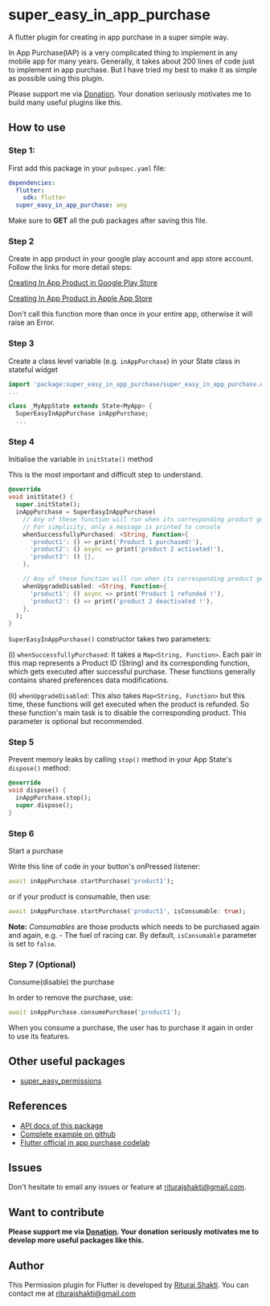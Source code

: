 # super_easy_in_app_purchase

A flutter plugin for creating in app purchase in a super simple way.

In App Purchase(IAP) is a very complicated thing to implement in any mobile app for many years. Generally, it takes about 200 lines of code just to implement in app purchase. But I have tried my best to make it as simple as possible using this plugin.

Please support me via [Donation](https://paypal.me/riturajshakti). Your donation seriously motivates me to build many useful plugins like this.

## How to use

### Step 1:

First add this package in your `pubspec.yaml` file:

```yaml
dependencies:
  flutter:
    sdk: flutter
  super_easy_in_app_purchase: any
```

Make sure to **GET** all the pub packages after saving this file.

### Step 2

Create in app product in your google play account and app store account. Follow the links for more detail steps:

[Creating In App Product in Google Play Store](https://support.google.com/googleplay/android-developer/answer/1153481)

[Creating In App Product in Apple App Store](https://help.apple.com/app-store-connect/#/devae49fb316)

Don't call this function more than once in your entire app, otherwise it will raise an Error.

### Step 3

Create a class level variable (e.g. `inAppPurchase`) in your State class in stateful widget

```dart
import 'package:super_easy_in_app_purchase/super_easy_in_app_purchase.dart';
...

class _MyAppState extends State<MyApp> {
  SuperEasyInAppPurchase inAppPurchase;
  ...
```

### Step 4

Initialise the variable in `initState()` method

This is the most important and difficult step to understand.

```dart
@override
void initState() {
  super.initState();
  inAppPurchase = SuperEasyInAppPurchase(
    // Any of these function will run when its corresponding product gets purchased successfully
    // For simplicity, only a message is printed to console
    whenSuccessfullyPurchased: <String, Function>{
      'product1': () => print('Product 1 purchased!'),
      'product2': () async => print('product 2 activated!'),
      'product3': () {},
    },

    // Any of these function will run when its corresponding product gets refunded
    whenUpgradeDisabled: <String, Function>{
      'product1': () async => print('Product 1 refunded !'),
      'product2': () => print('product 2 deactivated !'),
    },
  );
}
```

`SuperEasyInAppPurchase()` constructor takes two parameters:

(i) `whenSuccessfullyPurchased`: It takes a `Map<String, Function>`. Each pair in this map represents a Product ID (String) and its corresponding function, which gets executed after successful purchase. These functions generally contains shared preferences data modifications.

(ii) `whenUpgradeDisabled`: This also takes `Map<String, Function>` but this time, these functions will get executed when the product is refunded. So these function's main task is to disable the corresponding product. This parameter is optional but recommended.

### Step 5

Prevent memory leaks by calling `stop()` method in your App State's `dispose()` method:

```dart
@override
void dispose() {
  inAppPurchase.stop();
  super.dispose();
}
```

### Step 6

Start a purchase

Write this line of code in your button's onPressed listener:

```dart
await inAppPurchase.startPurchase('product1');
```

or if your product is consumable, then use:

```dart
await inAppPurchase.startPurchase('product1', isConsumable: true);
```

**Note:** _Consumables_ are those products which needs to be purchased again and again, e.g. - The fuel of racing car. By default, `isConsumable` parameter is set to `false`.

### Step 7 (Optional)

Consume(disable) the purchase

In order to remove the purchase, use:

```dart
await inAppPurchase.consumePurchase('product1');
```

When you consume a purchase, the user has to purchase it again in order to use its features.

## Other useful packages

- [super_easy_permissions](https://pub.dev/packages/super_easy_permissions)

## References

- [API docs of this package](https://pub.dev/documentation/super_easy_in_app_purchase/latest/super_easy_in_app_purchase/SuperEasyInAppPurchase-class.html)
- [Complete example on github](https://github.com/riturajshakti/SuperEasyInAppPurchase/tree/main/example)
- [Flutter official in app purchase codelab](https://codelabs.developers.google.com/codelabs/flutter-in-app-purchases)

## Issues

Don't hesitate to email any issues or feature at <riturajshakti@gmail.com>.

## Want to contribute

**Please support me via [Donation](https://paypal.me/riturajshakti).
Your donation seriously motivates me to develop more useful packages like this.**

## Author

This Permission plugin for Flutter is developed by [Rituraj Shakti](https://www.freelancer.com/u/riturajshakti). You can contact me at <riturajshakti@gmail.com>
